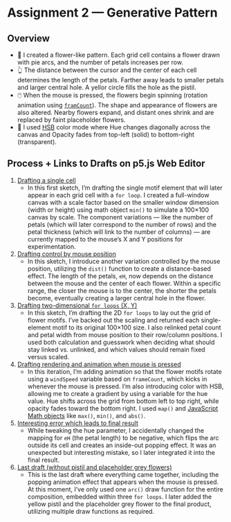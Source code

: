 # Assignment 2 — Generative Pattern

## Overview

- 🌸 I created a flower-like pattern. Each grid cell contains a flower drawn with pie arcs, and the number of petals increases per row.
- 👆 The distance between the cursor and the center of each cell determines the length of the petals. Farther away leads to smaller petals and larger central hole. A yellor circle fills the hole as the pistil.
- 🖱️ When the mouse is pressed, the flowers begin spinning (rotation animation using [`framCount`](https://p5js.org/reference/p5/frameCount/)). The shape and appearance of flowers are also altered. Nearby flowers expand, and distant ones shrink and are replaced by faint placeholder flowers.
- 🎨 I used [HSB](https://www.learnui.design/blog/the-hsb-color-system-practicioners-primer.html) color mode where Hue changes diagonally across the canvas and Opacity fades from top-left (solid) to bottom-right (transparent).

## Process + Links to Drafts on p5.js Web Editor

1. [Drafting a single cell](https://editor.p5js.org/xl6294/sketches/cOgVBtshJ)
   - In this first sketch, I’m drafting the single motif element that will later appear in each grid cell with a `for loop`. I created a full-window canvas with a scale factor based on the smaller window dimension (width or height) using math object `min()` to simulate a 100×100 canvas by scale. The component variations — like the number of petals (which will later correspond to the number of rows) and the petal thickness (which will link to the number of columns) — are currently mapped to the mouse’s X and Y positions for experimentation.
2. [Drafting control by mouse position](https://editor.p5js.org/xl6294/sketches/2wfSsoC7u)
   - In this sketch, I introduce another variation controlled by the mouse position, utilizing the `dist()` function to create a distance-based effect. The length of the petals, `eH`, now depends on the distance between the mouse and the center of each flower. Within a specific range, the closer the mouse is to the center, the shorter the petals become, eventually creating a larger central hole in the flower.
3. [Drafting two-dimensional `for loops` (X, Y)](https://editor.p5js.org/xl6294/sketches/xV0v9_GYF)
   - In this sketch, I’m drafting the 2D `for loops` to lay out the grid of flower motifs. I’ve backed out the scaling and returned each single-element motif to its original 100×100 size. I also relinked petal count and petal width from mouse position to their row/column positions. I used both calculation and guesswork when deciding what should stay linked vs. unlinked, and which values should remain fixed versus scaled.
4. [Drafting rendering and animation when mouse is pressed](https://editor.p5js.org/xl6294/sketches/aevphcJ8f)
   - In this iteration, I’m adding animation so that the flower motifs rotate using a `windSpeed` variable based on `frameCount`, which kicks in whenever the mouse is pressed. I’m also introducing color with HSB, allowing me to create a gradient by using a variable for the hue value. Hue shifts across the grid from bottom left to top right, while opacity fades toward the bottom right. I used `map()` and [JavaScript Math objects](https://developer.mozilla.org/en-US/docs/Web/JavaScript/Reference/Global_Objects/Math) like `max()`, `min()`, and `abs()`.
5. [Interesting error which leads to final result](https://editor.p5js.org/xl6294/sketches/biFKRkiWc)
   - While tweaking the hue parameter, I accidentally changed the mapping for `eH` (the petal length) to be negative, which flips the arc outside its cell and creates an inside-out popping effect. It was an unexpected but interesting mistake, so I later integrated it into the final result.
6. [Last draft (without pistil and placeholder grey flowers)](https://editor.p5js.org/xl6294/sketches/n2t3OMrHS)
   - This is the last draft where everything came together, including the popping animation effect that appears when the mouse is pressed. At this moment, I’ve only used one `arc()` draw function for the entire composition, embedded within three `for loops`. I later added the yellow pistil and the placeholder grey flower to the final product, utilizing multiple draw functions as required.
